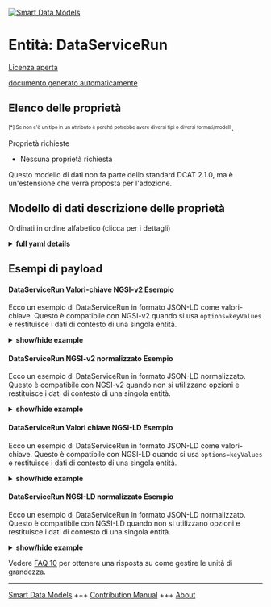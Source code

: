 <!-- 10-Header -->
  
[![Smart Data Models](https://smartdatamodels.org/wp-content/uploads/2022/01/SmartDataModels_logo.png "Logo")](https://smartdatamodels.org)  

Entità: DataServiceRun  
======================
<!-- /10-Header -->
  
<!-- 15-License -->
  

[Licenza aperta](https://github.com/smart-data-models//dataModel.DCAT-AP/blob/master/DataServiceRun/LICENSE.md)  

[documento generato automaticamente](https://docs.google.com/presentation/d/e/2PACX-1vTs-Ng5dIAwkg91oTTUdt8ua7woBXhPnwavZ0FxgR8BsAI_Ek3C5q97Nd94HS8KhP-r_quD4H0fgyt3/pub?start=false&loop=false&delayms=3000#slide=id.gb715ace035_0_60)  
<!-- /15-License -->
  
<!-- 20-Description -->
  
<!-- /20-Description -->
  
<!-- 30-PropertiesList -->
  


## Elenco delle proprietà  


<sup><sub>[*] Se non c'è un tipo in un attributo è perché potrebbe avere diversi tipi o diversi formati/modelli</sub></sup>.  
<!-- /30-PropertiesList -->
  
<!-- 35-RequiredProperties -->
  

Proprietà richieste  
- Nessuna proprietà richiesta  
<!-- /35-RequiredProperties -->
  
<!-- 40-RequiredProperties -->
  

Questo modello di dati non fa parte dello standard DCAT 2.1.0, ma è un'estensione che verrà proposta per l'adozione.  
<!-- /40-RequiredProperties -->
  
<!-- 50-DataModelHeader -->
  

## Modello di dati descrizione delle proprietà  

Ordinati in ordine alfabetico (clicca per i dettagli)  
<!-- /50-DataModelHeader -->
  
<!-- 60-ModelYaml -->
  
<details><summary><strong>full yaml details</strong></summary>    

```yaml  
DataServiceRun:    
  description: A representation of one specific run of a data service (e.g. DataServiceDCAT-AP).    
  properties:    
    alternateName:    
      description: An alternative name for this item    
      type: string    
      x-ngsi:    
        type: Property    
    configuration:    
      description: 'Property. Model:''https://schema.org/StructuredValue''. Technical configuration of the service. This attribute is intended to be an array of properties and their values which capture parameters which have to do with the configuration of a service (output format, URL, etc.) and which are not currently covered by the standard attributes defined by this model.'    
      items:    
        properties:    
          parameter:    
            format: text    
            type: string    
          value:    
            type: string    
        type: object    
      type: array    
      x-ngsi:    
        model: https://schema.org/StructuredValue    
        type: Property    
    dataProvider:    
      description: A sequence of characters identifying the provider of the harmonised data entity.    
      type: string    
      x-ngsi:    
        type: Property    
    dateCreated:    
      description: Entity creation timestamp. This will usually be allocated by the storage platform.    
      format: date-time    
      type: string    
      x-ngsi:    
        type: Property    
    dateModified:    
      description: Timestamp of the last modification of the entity. This will usually be allocated by the storage platform.    
      format: date-time    
      type: string    
      x-ngsi:    
        type: Property    
    description:    
      description: A description of this item    
      type: string    
      x-ngsi:    
        type: Property    
    id:    
      anyOf: &dataservicerun_-_properties_-_owner_-_items_-_anyof    
        - description: Property. Identifier format of any NGSI entity    
          maxLength: 256    
          minLength: 1    
          pattern: ^[\w\-\.\{\}\$\+\*\[\]`|~^@!,:\\]+$    
          type: string    
        - description: Property. Identifier format of any NGSI entity    
          format: uri    
          type: string    
      description: Unique identifier of the entity    
      x-ngsi:    
        type: Property    
    name:    
      description: The name of this item.    
      type: string    
      x-ngsi:    
        type: Property    
    owner:    
      description: A List containing a JSON encoded sequence of characters referencing the unique Ids of the owner(s)    
      items:    
        anyOf: *dataservicerun_-_properties_-_owner_-_items_-_anyof    
        description: Property. Unique identifier of the entity    
      type: array    
      x-ngsi:    
        type: Property    
    resultEntities:    
      description: Relationship. A list of references pointing to NGSI-LD entities that were generated within a service run.    
      items:    
        anyOf:    
          - description: Property. Identifier format of any NGSI entity    
            maxLength: 256    
            minLength: 1    
            pattern: ^[\w\-\.\{\}\$\+\*\[\]`|~^@!,:\\]+$    
            type: string    
          - description: Property. Identifier format of any NGSI entity    
            format: uri    
            type: string    
      type: array    
      x-ngsi:    
        type: Relationship    
    resultExternal:    
      description: Property. A list of uri pointing to external results that were generated within a service run.    
      items:    
        format: uri    
        type: string    
      type: array    
      x-ngsi:    
        type: Property    
    seeAlso:    
      description: list of uri pointing to additional resources about the item    
      oneOf:    
        - items:    
            format: uri    
            type: string    
          minItems: 1    
          type: array    
        - format: uri    
          type: string    
      x-ngsi:    
        type: Property    
    service:    
      anyOf:    
        - description: Property. Identifier format of any NGSI entity    
          maxLength: 256    
          minLength: 1    
          pattern: ^[\w\-\.\{\}\$\+\*\[\]`|~^@!,:\\]+$    
          type: string    
        - description: Property. Identifier format of any NGSI entity    
          format: uri    
          type: string    
      description: Relationship. A reference pointing to the NGSI-LD entity representing the corresponding data service (e.g. of type DataServiceDCAT-AP).    
      x-ngsi:    
        type: Relationship    
    source:    
      description: 'A sequence of characters giving the original source of the entity data as a URL. Recommended to be the fully qualified domain name of the source provider, or the URL to the source object.'    
      type: string    
      x-ngsi:    
        type: Property    
    sourceEntities:    
      description: Relationship. A list of references pointing to NGSI-LD entities that acted as source within a service run.    
      items:    
        anyOf:    
          - description: Property. Identifier format of any NGSI entity    
            maxLength: 256    
            minLength: 1    
            pattern: ^[\w\-\.\{\}\$\+\*\[\]`|~^@!,:\\]+$    
            type: string    
          - description: Property. Identifier format of any NGSI entity    
            format: uri    
            type: string    
      type: array    
      x-ngsi:    
        type: Relationship    
    sourceExternal:    
      description: Property. A list of uri pointing to external results that acted as source within a service run.    
      items:    
        format: uri    
        type: string    
      type: array    
      x-ngsi:    
        type: Property    
    type:    
      description: Property. NGSI entity type. It has to be DataServiceRun    
      enum:    
        - DataServiceRun    
      type: string    
      x-ngsi:    
        type: Property    
  required:    
    - id    
    - type    
  type: object    
  x-derived-from: ""    
  x-disclaimer: 'Redistribution and use in source and binary forms, with or without modification, are permitted  provided that the license conditions are met. Copyleft (c) 2022 Contributors to Smart Data Models Program'    
  x-license-url: https://github.com/smart-data-models/dataModel.DCAT-AP/blob/master/DataServiceRun/LICENSE.md    
  x-model-schema: https://github.com/smart-data-models/dataModel.DCAT-AP/master/DataServiceRun/schema.json    
  x-model-tags: SALTED    
  x-version: 0.0.1    
```  
</details>    
<!-- /60-ModelYaml -->
  
<!-- 70-MiddleNotes -->
  
<!-- /70-MiddleNotes -->
  
<!-- 80-Examples -->
  

## Esempi di payload  

#### DataServiceRun Valori-chiave NGSI-v2 Esempio  

Ecco un esempio di DataServiceRun in formato JSON-LD come valori-chiave. Questo è compatibile con NGSI-v2 quando si usa `options=keyValues` e restituisce i dati di contesto di una singola entità.  
<details><summary><strong>show/hide example</strong></summary>    

```json  

{  
  "id": "urn:ngsi-ld:DataServiceRun:example-1234",  
  "type": "DataServiceRun",  
  "configuration": [  
    {  
      "parameter": "param1",  
      "value": "10"  
    },  
    {  
      "parameter": "param2",  
      "value": "3"  
    }  
  ],  
  "dateCreated": "2022-06-21T08:24:35.905712+02:00",  
  "dateModified": "2022-06-22T09:24:35.905712+02:00",  
  "description": "This is a representation of one specific run of a data service.",  
  "resultEntities": [  
    "urn:ngsi-ld:KeyPerformanceIndicator:example3",  
    "urn:ngsi-ld:KeyPerformanceIndicator:example4"  
  ],  
  "resultExternal": [  
    "http://1.2.3.4:5678/files/example-file-3",  
    "http://1.2.3.4:5678/files/example-file-4"  
  ],  
  "sourceEntities": [  
    "urn:ngsi-ld:Organization:example1",  
    "urn:ngsi-ld:Organization:example2"  
  ],  
  "sourceExternal": [  
    "http://1.2.3.4:5678/files/example-file-1",  
    "http://1.2.3.4:5678/files/example-file-2"  
  ],  
  "service": "urn:ngsi-ld:DataServiceDCAT-AP:example"  
}  
```  
</details>  

#### DataServiceRun NGSI-v2 normalizzato Esempio  

Ecco un esempio di DataServiceRun in formato JSON-LD normalizzato. Questo è compatibile con NGSI-v2 quando non si utilizzano opzioni e restituisce i dati di contesto di una singola entità.  
<details><summary><strong>show/hide example</strong></summary>    

```json  

{  
  "id": "urn:ngsi-ld:DataServiceRun:example-1234",  
  "type": "DataServiceRun",  
  "configuration": {  
    "type": "array",  
    "value": [  
      {  
        "parameter": "param1",  
        "value": "10"  
      },  
      {  
        "parameter": "param2",  
        "value": "3"  
      }  
    ]  
  },  
  "dateCreated": {  
    "type": "DateTime",  
    "value": "2022-06-21T08:24:35.905712+02:00"  
  },  
  "dateModified": {  
    "type": "DateTime",  
    "value": "2022-06-22T09:24:35.905712+02:00"  
  },  
  "description": {  
    "type": "Text",  
    "value": "This is a representation of one specific run of a data service."  
  },  
  "resultEntities": {  
    "type": "array",  
    "value": [  
      "urn:ngsi-ld:KeyPerformanceIndicator:example3",  
      "urn:ngsi-ld:KeyPerformanceIndicator:example4"  
    ]  
  },  
  "resultExternal": {  
    "type": "array",  
    "value": [  
      "http://1.2.3.4:5678/files/example-file-3",  
      "http://1.2.3.4:5678/files/example-file-4"  
    ]  
  },  
  "sourceEntities": {  
    "type": "array",  
    "value": [  
      "urn:ngsi-ld:Organization:example1",  
      "urn:ngsi-ld:Organization:example2"  
    ]  
  },  
  "sourceExternal": {  
    "type": "array",  
    "value": [  
      "http://1.2.3.4:5678/files/example-file-1",  
      "http://1.2.3.4:5678/files/example-file-2"  
    ]  
  },  
  "service": {  
    "type": "Text",  
    "value": "urn:ngsi-ld:DataServiceDCAT-AP:example"  
  },      
  "@context": [  
    2.1.0  
    "https://raw.githubusercontent.com/smart-data-models/dataModel.DCAT-AP/master/context.jsonld"  
]  
}  
```  
</details>  

#### DataServiceRun Valori chiave NGSI-LD Esempio  

Ecco un esempio di DataServiceRun in formato JSON-LD come valori-chiave. Questo è compatibile con NGSI-LD quando si usa `options=keyValues` e restituisce i dati di contesto di una singola entità.  
<details><summary><strong>show/hide example</strong></summary>    

```json  

{  
  "id": "urn:ngsi-ld:DataServiceRun:example-1234",  
  "type": "DataServiceRun",  
  "configuration": [  
    {  
      "parameter": "param1",  
      "value": "10"  
    },  
    {  
      "parameter": "param2",  
      "value": "3"  
    }  
  ],  
  "dateCreated": "2022-06-21T08:24:35.905712+02:00",  
  "dateModified": "2022-06-22T09:24:35.905712+02:00",  
  "description": "This is a representation of one specific run of a data service.",  
  "resultEntities": [  
    "urn:ngsi-ld:KeyPerformanceIndicator:example3",  
    "urn:ngsi-ld:KeyPerformanceIndicator:example4"  
  ],  
  "resultExternal": [  
    "http://1.2.3.4:5678/files/example-file-3",  
    "http://1.2.3.4:5678/files/example-file-4"  
  ],  
  "sourceEntities": [  
    "urn:ngsi-ld:Organization:example1",  
    "urn:ngsi-ld:Organization:example2"  
  ],  
  "sourceExternal": [  
    "http://1.2.3.4:5678/files/example-file-1",  
    "http://1.2.3.4:5678/files/example-file-2"  
  ],  
  "service": "urn:ngsi-ld:DataServiceDCAT-AP:example",  
  "@context": [  
      2.1.0  
      "https://raw.githubusercontent.com/smart-data-models/dataModel.DCAT-AP/master/context.jsonld"  
  ]  
}  
```  
</details>  

#### DataServiceRun NGSI-LD normalizzato Esempio  

Ecco un esempio di DataServiceRun in formato JSON-LD normalizzato. Questo è compatibile con NGSI-LD quando non si utilizzano opzioni e restituisce i dati di contesto di una singola entità.  
<details><summary><strong>show/hide example</strong></summary>    

```json  

{  
    "id": "urn:ngsi-ld:DataServiceRun:example-1234",  
    "type": "DataServiceRun",  
    "configuration": {  
        "type": "Property",  
        "value": [  
            {  
                "parameter": "param1",  
                "value": "10"  
            },  
            {  
                "parameter": "param2",  
                "value": "3"  
            }  
        ]  
    },  
    "dateCreated": {  
        "type": "Property",  
        "value": "2022-06-21T08:24:35.905712+02:00"  
    },  
    "dateModified": {  
        "type": "Property",  
        "value": "2022-06-22T09:24:35.905712+02:00"  
    },  
    "description": {  
        "type": "Property",  
        "value": "This is a representation of one specific run of a data service."  
    },  
    "resultEntities": {  
        "type": "Relationship",  
        "object": [  
            "urn:ngsi-ld:KeyPerformanceIndicator:example3",  
            "urn:ngsi-ld:KeyPerformanceIndicator:example4"  
        ]  
    },  
    "resultExternal": {  
        "type": "Property",  
        "value": [  
            "http://1.2.3.4:5678/files/example-file-3",  
            "http://1.2.3.4:5678/files/example-file-4"  
        ]  
    },  
    "sourceEntities": {  
        "type": "Relationship",  
        "object": [  
            "urn:ngsi-ld:Organization:example1",  
            "urn:ngsi-ld:Organization:example2"  
        ]  
    },  
    "sourceExternal": {  
        "type": "Property",  
        "value": [  
            "http://1.2.3.4:5678/files/example-file-1",  
            "http://1.2.3.4:5678/files/example-file-2"  
        ]  
    },  
    "service": {  
        "type": "Relationship",  
        "object": "urn:ngsi-ld:DataServiceDCAT-AP:example"  
    },  
    "@context": [  
      2.1.0  
      "https://raw.githubusercontent.com/smart-data-models/dataModel.DataServices/master/context.jsonld"  
  ]  
  }  
```  
</details><!-- /80-Examples -->
  
<!-- 90-FooterNotes -->
  
<!-- /90-FooterNotes -->
  
<!-- 95-Units -->
  

Vedere [FAQ 10](https://smartdatamodels.org/index.php/faqs/) per ottenere una risposta su come gestire le unità di grandezza.  
<!-- /95-Units -->
  
<!-- 97-LastFooter -->
  
---  

[Smart Data Models](https://smartdatamodels.org) +++ [Contribution Manual](https://bit.ly/contribution_manual) +++ [About](https://bit.ly/Introduction_SDM)<!-- /97-LastFooter -->
  
